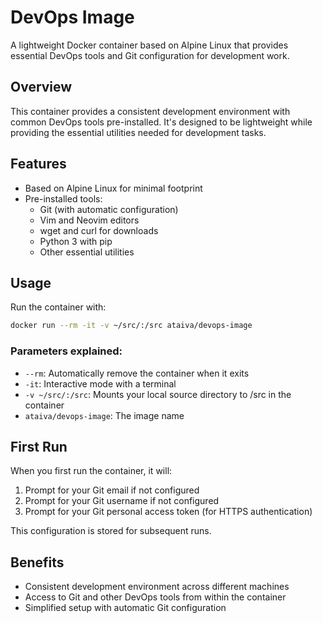 # DevOps Image

A lightweight Docker container based on Alpine Linux that provides essential DevOps tools and Git configuration for development work.

## Overview

This container provides a consistent development environment with common DevOps tools pre-installed. It's designed to be lightweight while providing the essential utilities needed for development tasks.

## Features

- Based on Alpine Linux for minimal footprint
- Pre-installed tools:
  - Git (with automatic configuration)
  - Vim and Neovim editors
  - wget and curl for downloads
  - Python 3 with pip
  - Other essential utilities

## Usage

Run the container with:

```bash
docker run --rm -it -v ~/src/:/src ataiva/devops-image
```

### Parameters explained:

- `--rm`: Automatically remove the container when it exits
- `-it`: Interactive mode with a terminal
- `-v ~/src/:/src`: Mounts your local source directory to /src in the container
- `ataiva/devops-image`: The image name

## First Run

When you first run the container, it will:

1. Prompt for your Git email if not configured
2. Prompt for your Git username if not configured
3. Prompt for your Git personal access token (for HTTPS authentication)

This configuration is stored for subsequent runs.

## Benefits

- Consistent development environment across different machines
- Access to Git and other DevOps tools from within the container
- Simplified setup with automatic Git configuration